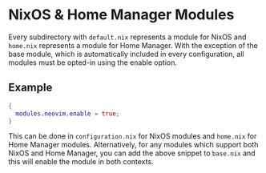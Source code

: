 # NixOS & Home Manager Modules

Every subdirectory with `default.nix` represents a module for NixOS and
`home.nix` represents a module for Home Manager. With the exception of the base
module, which is automatically included in every configuration, all modules
must be opted-in using the enable option.

## Example

```nix
{
  modules.neovim.enable = true;
}
```

This can be done in `configuration.nix` for NixOS modules and `home.nix` for
Home Manager modules. Alternatively, for any modules which support both NixOS
and Home Manager, you can add the above snippet to `base.nix` and this will
enable the module in both contexts.
